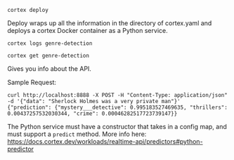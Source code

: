 `cortex deploy`

Deploy wraps up all the information in the directory of cortex.yaml and deploys a 
cortex Docker container as a Python service. 

`cortex logs genre-detection`


`cortex get genre-detection`
 
Gives you info about the API. 

Sample Request: 

```
curl http://localhost:8888 -X POST -H "Content-Type: application/json" -d '{"data": "Sherlock Holmes was a very private man"}'
{"prediction": {"mystery___detective": 0.995183527469635, "thrillers": 0.00437257532030344, "crime": 0.00046282517723739147}}
```

The Python service must have a constructor that takes in a config map, and must support a `predict` method. 
More info here: https://docs.cortex.dev/workloads/realtime-api/predictors#python-predictor
